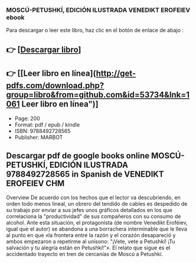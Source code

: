 ### MOSCÚ-PETUSHKÍ, EDICIÓN ILUSTRADA VENEDIKT EROFEIEV ebook

Para descargar o leer este libro, haz clic en el botón de enlace de abajo :

## 👉  [**[Descargar libro](http://get-pdfs.com/download.php?group=libro&from=github.com&id=53734&lnk=1061 "Descargar libro")**]

## 👉  [**[Leer libro en línea](http://get-pdfs.com/download.php?group=libro&from=github.com&id=53734&lnk=1061 Leer libro en línea")**]




* Page: 200
* Format: pdf / epub / kindle
* ISBN: 9788492728565
* Publisher:  MARBOT 

## Descargar pdf de google books online MOSCÚ-PETUSHKÍ, EDICIÓN ILUSTRADA 9788492728565 in Spanish de VENEDIKT EROFEIEV CHM

Overview
De acuerdo con los hechos que el lector va descubriendo, en orden todo menos lineal, un obrero del tendido de cables es despedido de su trabajo por enviar a sus jefes unos gráficos detallados en los que correlaciona la &quot;productividad&quot; de sus compañeros con su consumo de alcohol. Ante esta situación, el protagonista (de nombre Venedikt Eroféiev, igual que el autor) se abandona a una borrachera interminable que le lleva al punto en que «la frontera entre la razón y el corazón desapareció y ambos empezaron a repetirme al unísono: &quot;¡Vete, vete a Petushkí! ¡Tu salvación y tu alegría están en Petushkí!&quot;». El relato que sigue es el accidentado trayecto en tren de cercanías de Moscú a Petushkí.




